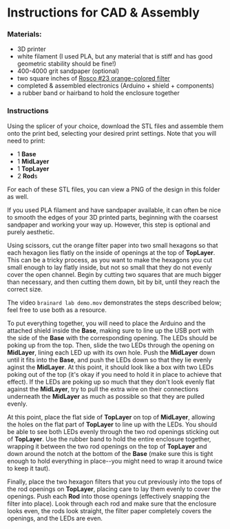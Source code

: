 # Instructions for CAD & Assembly

### Materials:
- 3D printer
- white filament (I used PLA, but any material that is stiff and has good geometric stability should be fine!)
- 400-4000 grit sandpaper (optional)
- two square inches of [Rosco #23 orange-colored filter](https://www.bhphotovideo.com/c/product/43934-REG/Rosco_RS2311_23_Filter_Orange.html)
- completed & assembled electronics (Arduino + shield + components)
- a rubber band or hairband to hold the enclosure together

### Instructions

Using the splicer of your choice, download the STL files and assemble them onto the print bed, selecting your desired print settings. Note that you will need to print:
- 1 **Base**
- 1 **MidLayer**
- 1 **TopLayer**
- 2 **Rod**s

For each of these STL files, you can view a PNG of the design in this folder as well.

If you used PLA filament and have sandpaper available, it can often be nice to smooth the edges of your 3D printed parts, beginning with the coarsest sandpaper and working your way up. However, this step is optional and purely aesthetic.

Using scissors, cut the orange filter paper into two small hexagons so that each hexagon lies flatly on the inside of openings at the top of **TopLayer**. This can be a tricky process, as you want to make the hexagons you cut small enough to lay flatly inside, but not so small that they do not evenly cover the open channel. Begin by cutting two squares that are much bigger than necessary, and then cutting them down, bit by bit, until they reach the correct size.

The video `brainard lab demo.mov` demonstrates the steps described below; feel free to use both as a resource.

To put everything together, you will need to place the Arduino and the attached shield inside the **Base**, making sure to line up the USB port with the side of the **Base** with the corresponding opening. The LEDs should be poking up from the top. Then, slide the two LEDs through the opening on **MidLayer**, lining each LED up with its own hole. Push the **MidLayer** down until it fits into the **Base**, and push the LEDs down so that they lie evenly aginst the **MidLayer**. At this point, it should look like a box with two LEDs poking out of the top (it's okay if you need to hold it in place to achieve that effect). If the LEDs are poking up so much that they don't look evenly flat against the **MidLayer**, try to pull the extra wire on their connections underneath the **MidLayer** as much as possible so that they are pulled evenly.

At this point, place the flat side of **TopLayer** on top of **MidLayer**, allowing the holes on the flat part of **TopLayer** to line up with the LEDs. You should be able to see both LEDs evenly through the two rod openings sticking out of **TopLayer**. Use the rubber band to hold the entire enclosure together, wrapping it between the two rod openings on the top of **TopLayer** and down around the notch at the bottom of the **Base** (make sure this is tight enough to hold everything in place--you might need to wrap it around twice to keep it taut).

Finally, place the two hexagon filters that you cut previously into the tops of the rod openings on **TopLayer**, placing care to lay them evenly to cover the openings. Push each **Rod** into those openings (effectively snapping the filter into place). Look through each rod and make sure that the enclosure looks even, the rods look straight, the filter paper completely covers the openings, and the LEDs are even.
